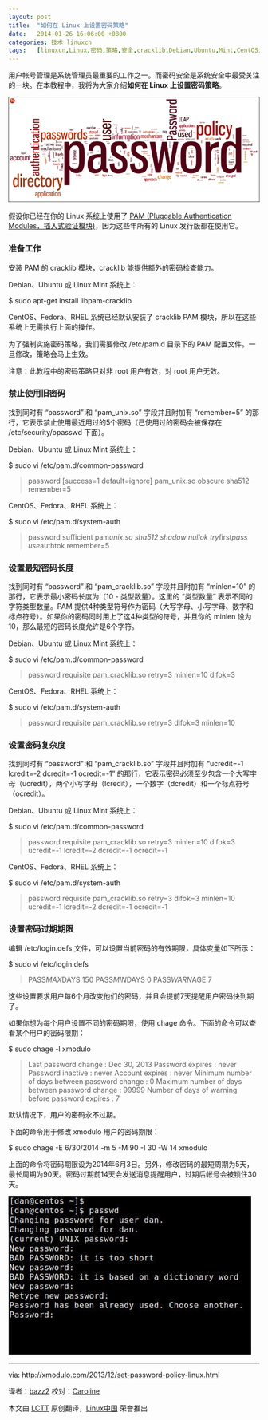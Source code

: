 ```yaml
---
layout: post
title:	"如何在 Linux 上设置密码策略"
date:	2014-01-26 16:06:00 +0800 
categories:	技术 linuxcn 
tags:	[linuxcn,Linux,密码,策略,安全,cracklib,Debian,Ubuntu,Mint,CentOS,Fedora]
---
```



用户帐号管理是系统管理员最重要的工作之一。而密码安全是系统安全中最受关注的一块。在本教程中，我将为大家介绍**如何在 Linux 上设置密码策略**。


![](/Asserts/Images/album/201401/26/150643ik7nnnpvtjzm9jnv.png)


假设你已经在你的 Linux 系统上使用了 [PAM (Pluggable Authentication Modules，插入式验证模块)](http://www.linux-pam.org/)，因为这些年所有的 Linux 发行版都在使用它。


### 准备工作


安装 PAM 的 cracklib 模块，cracklib 能提供额外的密码检查能力。


Debian、Ubuntu 或 Linux Mint 系统上：


$ sudo apt-get install libpam-cracklib


CentOS、Fedora、RHEL 系统已经默认安装了 cracklib PAM 模块，所以在这些系统上无需执行上面的操作。


为了强制实施密码策略，我们需要修改 /etc/pam.d 目录下的 PAM 配置文件。一旦修改，策略会马上生效。


注意：此教程中的密码策略只对非 root 用户有效，对 root 用户无效。


### 禁止使用旧密码


找到同时有 “password” 和 “pam\_unix.so” 字段并且附加有 “remember=5” 的那行，它表示禁止使用最近用过的5个密码（己使用过的密码会被保存在 /etc/security/opasswd 下面）。


Debian、Ubuntu 或 Linux Mint 系统上：


$ sudo vi /etc/pam.d/common-password



> 
> password [success=1 default=ignore] pam\_unix.so obscure sha512 remember=5
> 
> 
> 


CentOS、Fedora、RHEL 系统上：


$ sudo vi /etc/pam.d/system-auth



> 
> password sufficient pam*unix.so sha512 shadow nullok try*first*pass use*authtok remember=5
> 
> 
> 


### 设置最短密码长度


找到同时有 “password” 和 “pam\_cracklib.so” 字段并且附加有 “minlen=10” 的那行，它表示最小密码长度为（10 - 类型数量）。这里的 “类型数量” 表示不同的字符类型数量。PAM 提供4种类型符号作为密码（大写字母、小写字母、数字和标点符号）。如果你的密码同时用上了这4种类型的符号，并且你的 minlen 设为10，那么最短的密码长度允许是6个字符。


Debian、Ubuntu 或 Linux Mint 系统上：


$ sudo vi /etc/pam.d/common-password



> 
> password requisite pam\_cracklib.so retry=3 minlen=10 difok=3
> 
> 
> 


CentOS、Fedora、RHEL 系统上：


$ sudo vi /etc/pam.d/system-auth



> 
> password requisite pam\_cracklib.so retry=3 difok=3 minlen=10
> 
> 
> 


### 设置密码复杂度


找到同时有 “password” 和 “pam\_cracklib.so” 字段并且附加有 “ucredit=-1 lcredit=-2 dcredit=-1 ocredit=-1” 的那行，它表示密码必须至少包含一个大写字母（ucredit），两个小写字母（lcredit），一个数字（dcredit）和一个标点符号（ocredit）。


Debian、Ubuntu 或 Linux Mint 系统上：


$ sudo vi /etc/pam.d/common-password



> 
> password requisite pam\_cracklib.so retry=3 minlen=10 difok=3 ucredit=-1 lcredit=-2 dcredit=-1 ocredit=-1
> 
> 
> 


CentOS、Fedora、RHEL 系统上：


$ sudo vi /etc/pam.d/system-auth



> 
> password requisite pam\_cracklib.so retry=3 difok=3 minlen=10 ucredit=-1 lcredit=-2 dcredit=-1 ocredit=-1
> 
> 
> 


### 设置密码过期期限


编辑 /etc/login.defs 文件，可以设置当前密码的有效期限，具体变量如下所示：


$ sudo vi /etc/login.defs



> 
> PASS*MAX*DAYS 150 PASS*MIN*DAYS 0 PASS*WARN*AGE 7
> 
> 
> 


这些设置要求用户每6个月改变他们的密码，并且会提前7天提醒用户密码快到期了。


如果你想为每个用户设置不同的密码期限，使用 chage 命令。下面的命令可以查看某个用户的密码限期：


$ sudo chage -l xmodulo



> 
> Last password change : Dec 30, 2013 Password expires : never Password inactive : never Account expires : never Minimum number of days between password change : 0 Maximum number of days between password change : 99999 Number of days of warning before password expires : 7
> 
> 
> 


默认情况下，用户的密码永不过期。


下面的命令用于修改 xmodulo 用户的密码期限：


$ sudo chage -E 6/30/2014 -m 5 -M 90 -I 30 -W 14 xmodulo


上面的命令将密码期限设为2014年6月3日。另外，修改密码的最短周期为5天，最长周期为90天。密码过期前14天会发送消息提醒用户，过期后帐号会被锁住30天。


[![](/Asserts/Images/album/201401/26/150820tiit1t0w2xlbbxc0.jpg)](http://www.flickr.com/photos/xmodulo/11640903324/)




---


via: <http://xmodulo.com/2013/12/set-password-policy-linux.html>


译者：[bazz2](https://github.com/bazz2) 校对：[Caroline](https://github.com/carolinewuyan)


本文由 [LCTT](https://github.com/LCTT/TranslateProject) 原创翻译，[Linux中国](http://linux.cn/) 荣誉推出
